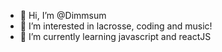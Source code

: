 - 👋 Hi, I’m @Dimmsum
- 👀 I’m interested in lacrosse, coding and music!
- 🌱 I’m currently learning javascript and reactJS


<!---
Dimmsum/Dimmsum is a ✨ special ✨ repository because its `README.md` (this file) appears on your GitHub profile.
You can click the Preview link to take a look at your changes.
--->
